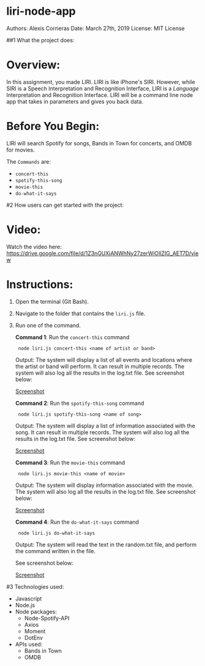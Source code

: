 # liri-node-app

Authors: Alexis Corrieras
Date: March 27th, 2019
License: MIT License


##1 What the project does:

#  Overview:

In this assignment, you made LIRI. LIRI is like iPhone's SIRI. However, while SIRI is a Speech Interpretation and Recognition Interface, LIRI is a _Language_ Interpretation and Recognition Interface. LIRI will be a command line node app that takes in parameters and gives you back data.

#  Before You Begin:

LIRI will search Spotify for songs, Bands in Town for concerts, and OMDB for movies.

The  `Commands` are:

   * `concert-this`
   * `spotify-this-song`
   * `movie-this`
   * `do-what-it-says`


#2 How users can get started with the project:
#  Video:

Watch the video here: https://drive.google.com/file/d/1Z3nGUXjANWhNy27zerWiOllZIG_AET7D/view

#  Instructions:

1. Open the terminal (Git Bash).
2. Navigate to the folder that contains the `liri.js` file. 
3. Run one of the command.

    **Command 1**: Run the `concert-this` command
    
        node liri.js concert-this <name of artist or band>
    
    Output: The system will display a list of all events and locations where the artist or band will perform. It can result in multiple records. The system will also log all the results in the log.txt file. See screenshot below:

    [Screenshot](/concert-this.JPG)

    **Command 2**: Run the `spotify-this-song` command
    
        node liri.js spotify-this-song <name of song>
    
    Output: The system will display a list of information associated with the song. It can result in multiple records. The system will also log all the results in the log.txt file. See screenshot below:

    [Screenshot](/spotify-this-song.JPG)

    **Command 3**: Run the `movie-this` command
    
        node liri.js movie-this <name of movie>
    
    Output: The system will display information associated with the movie. The system will also log all the results in the log.txt file. See screenshot below:

    [Screenshot](/movie-this.JPG)


    **Command 4**: Run the `do-what-it-says` command
        
        node liri.js do-what-it-says
        
    Output: The system will read the text in the random.txt file, and perform the command written in the file. 
    
    See screenshot below:

    [Screenshot](/do-what-it-says.JPG)



#3 Technologies used:
* Javascript
* Node.js
* Node packages:
    * Node-Spotify-API
    * Axios
    * Moment
    * DotEnv
* APIs used:
    * Bands in Town
    * OMDB
